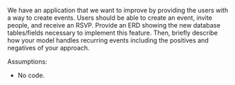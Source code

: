 We have an application that we want to improve by providing the users with a way to create
events. Users should be able to create an event, invite people, and receive an RSVP.
Provide an ERD showing the new database tables/fields necessary to implement this
feature. Then, briefly describe how your model handles recurring events including the
positives and negatives of your approach.

Assumptions:

 - No code.